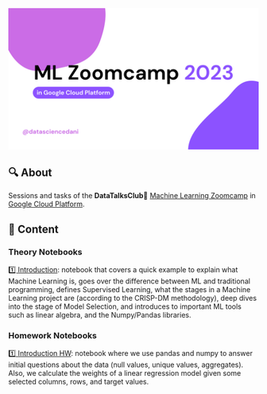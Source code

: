 <img src="assets/auxiliary-images/covers/cover-readme.png">

## 🔍 About


Sessions and tasks of the **DataTalksClub💬** [Machine Learning Zoomcamp](https://github.com/DataTalksClub/machine-learning-zoomcamp) in [Google Cloud Platform](https://console.cloud.google.com).


## 🚀 Content

### Theory Notebooks 
[1️⃣ Introduction](nbs/theory/00_intro.ipynb): notebook that covers a quick example to explain what Machine Learning is, goes over the difference between ML and traditional programming, defines Supervised Learning, what the stages in a Machine Learning project are (according to the CRISP-DM methodology), deep dives into the stage of Model Selection, and introduces to important ML tools such as linear algebra, and the Numpy/Pandas libraries. 

### Homework Notebooks 
[1️⃣ Introduction HW](nbs/homework/00_intro_hw.ipynb): notebook where we use pandas and numpy to answer initial questions about the data (null values, unique values, aggregates). Also, we calculate the weights of a linear regression model given some selected columns, rows, and target values.
